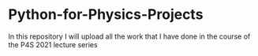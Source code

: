 # Python-for-Physics-Projects
In this repository I will upload all the work that I have done in the course of the P4S 2021 lecture series
